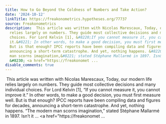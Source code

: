 ```yaml
---
title: How to Go Beyond the Coldness of Numbers and Take Action?
date: '2024-10-12'
linkTitle: https://freakonometrics.hypotheses.org/77737
source: Freakonometrics
description:  This article was written with Nicolas Marescaux, Today, our modern life
  relies largely on numbers. They guide most collective decisions and many individual
  choices. For Lord Kelvin [1], &#8220;If you cannot measure it, you cannot improve
  it.&#8221; In other words, to make a good decision, you must first measure well.
  But is that enough? IPCC reports have been compiling data and figures for decades,
  announcing a short-term catastrophe. And yet, nothing happens. &#8220;The modern
  man scorns imagination,&#8221; stated Stéphane Mallarmé in 1897. Isn&#8217;t it
  &#8230; <a href="https://freakonomet ...
disable_comments: true
---
```

 This article was written with Nicolas Marescaux, Today, our modern life relies largely on numbers. They guide most collective decisions and many individual choices. For Lord Kelvin [1], &#8220;If you cannot measure it, you cannot improve it.&#8221; In other words, to make a good decision, you must first measure well. But is that enough? IPCC reports have been compiling data and figures for decades, announcing a short-term catastrophe. And yet, nothing happens. &#8220;The modern man scorns imagination,&#8221; stated Stéphane Mallarmé in 1897. Isn&#8217;t it &#8230; <a href="https://freakonomet ...